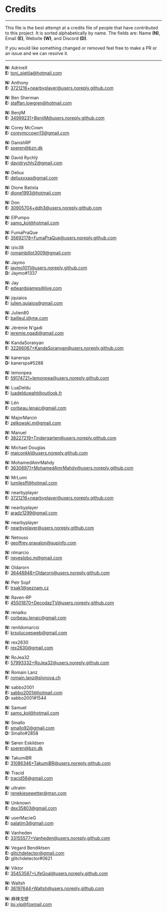 <h1>Credits</h1>

-----

This file is the best attempt at a credits file 
of people that have contributed to this project. 
It is sorted alphabetically by name. The fields 
are: Name **(N)**, Email **(E)**, Website **(W)**, and
Discord **(D)**.

If you would like something changed or removed
feel free to make a PR or an issue and we can
resolve it.

------------------------------------------------

**N:** AdrineX  
**E:** toni_pietila@hotmail.com

**N:** Anthony  
**E:** 3721216+nearbyplayer@users.noreply.github.com

**N:** Ben Sherman  
**E:** staffan.lowgren@hotmail.com

**N:** BenjiM  
**E:** 34999231+BenjiM@users.noreply.github.com

**N:** Corey McCown  
**E:** coreymccown13@gmail.com

**N:** DanishRP  
**E:** soeren@bzn.dk

**N:** David Rychlý  
**E:** davidrychly2@gmail.com

**N:** Deliux  
**E:** deliuxxxas@gmail.com

**N:** Dione Batista  
**E:** dione1993@hotmail.com

**N:** Don  
**E:** 30905704+ddh3@users.noreply.github.com

**N:** ElPumpo  
**E:** samo_kol@hotmail.com

**N:** FumaPraQue  
**E:** 35692178+FumaPraQue@users.noreply.github.com

**N:** izio38  
**E:** romainbillot3009@gmail.com

**N:** Jaymo  
**E:** jaymo1011@users.noreply.github.com  
**D:** Jaymo#1337

**N:** Jay  
**E:** edwardsjames@live.com

**N:** jquiaios  
**E:** julien.quiaios@gmail.com

**N:** Julien80  
**E:** bailleul.j@me.com

**N:** Jérémie N'gadi  
**E:** jeremie.ngadi@gmail.com

**N:** KandaSoranyan  
**E:** 32266067+KandaSoranyan@users.noreply.github.com

**N:** kanersps  
**D:** kanersps#5288  

**N:** lemonpea  
**E:** 59174721+lemonpea@users.noreply.github.com

**N:** LuaDeldu  
**E:** luadelduwaht@outlook.fr

**N:** Lén  
**E:** corbeau.lenaic@gmail.com

**N:** MajorMarcin  
**E:** zelkowski.m@gmail.com

**N:** Manuel  
**E:** 38227219+Tindergarten@users.noreply.github.com

**N:** Michael Douglas  
**E:** maiconkkl@users.noreply.github.com

**N:** MohamedAmrMahdy  
**E:** 36306971+MohamedAmrMahdy@users.noreply.github.com

**N:** MrLumi  
**E:** lumilesff@hotmail.com

**N:** nearbyplayer  
**E:** 3721216+nearbyplayer@users.noreply.github.com

**N:** nearbyplayer  
**E:** aradz1299@gmail.com

**N:** nearbyplayer  
**E:** nearbyplayer@users.noreply.github.com

**N:** Netouss  
**E:** geoffrey.gravalon@supinfo.com

**N:** nlmarcio  
**E:** neveslobo.m@gmail.com

**N:** Oldarorn  
**E:** 36448848+Oldarorn@users.noreply.github.com

**N:** Petr Sopf  
**E:** trsak1@seznam.cz

**N:** Raven-RP  
**E:** 45501870+DecodazTV@users.noreply.github.com

**N:** renaiku  
**E:** corbeau.lenaic@gmail.com

**N:** renildomarcio  
**E:** krsolucoesweb@gmail.com

**N:** rex2630  
**E:** rex2630@gmail.com

**N:** RoJea32  
**E:** 57993332+RoJea32@users.noreply.github.com

**N:** Romain Lanz  
**E:** romain.lanz@slynova.ch

**N:** sabbo2001  
**E:** sabbo2001@hotmail.com  
**D:** sabbo2001#1544

**N:** Samuel  
**E:** samo_kol@hotmail.com

**N:** Smallo  
**E:** smallo92@gmail.com  
**D:** Smallo#2858

**N:** Søren Eskildsen  
**E:** soeren@bzn.dk

**N:** TakumiBR  
**E:** 31086346+TakumiBR@users.noreply.github.com

**N:** Tracid  
**E:** tracid56@gmail.com

**N:** ultratm  
**E:** renekiesewetter@msn.com

**N:** Unknown  
**E:** dex35803@gmail.com

**N:** userMacieG  
**E:** palatim3@gmail.com

**N:** Vanheden  
**E:** 33155577+Vanheden@users.noreply.github.com

**N:** Vegard Bendiktsen  
**E:** glitchdetector@gmail.com  
**D:** glitchdetector#0621

**N:** Viktor  
**E:** 35453587+LifeGoal@users.noreply.github.com

**N:** Waltsh  
**E:** 36197644+Waltsh@users.noreply.github.com

**N:** 麻辣戈壁  
**E:** lpj.vip@foxmail.com